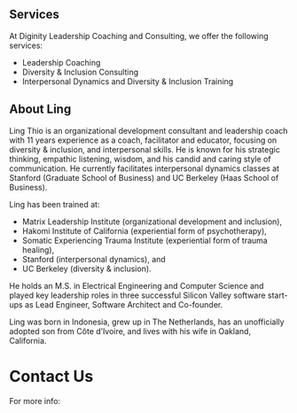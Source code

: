 ## Services

At Diginity Leadership Coaching and Consulting, we offer the following services:

* Leadership Coaching
* Diversity & Inclusion Consulting
* Interpersonal Dynamics and Diversity & Inclusion Training

## About Ling

Ling Thio is an organizational development consultant and leadership coach with 11 years experience as a coach, facilitator and educator, focusing on diversity & inclusion, and interpersonal skills. He is known for his strategic thinking, empathic listening, wisdom, and his candid and caring style of communication. He currently facilitates interpersonal dynamics classes at Stanford (Graduate School of Business) and UC Berkeley (Haas School of Business).

Ling has been trained at:

* Matrix Leadership Institute (organizational development and inclusion),
* Hakomi Institute of California (experiential form of psychotherapy),
* Somatic Experiencing Trauma Institute (experiential form of trauma healing),
* Stanford (interpersonal dynamics), and
* UC Berkeley (diversity & inclusion).

He holds an M.S. in Electrical Engineering and Computer Science and played key leadership roles in three successful Silicon Valley software start-ups as Lead Engineer, Software Architect and Co-founder.

Ling was born in Indonesia, grew up in The Netherlands, has an unofficially adopted son from Côte d’Ivoire, and lives with his wife in Oakland, California.

# Contact Us
For more info: <script>var _0x186c=['write'];(function(_0xc9989e,_0x5540){var _0x58b7d7=function(_0x118015){while(--_0x118015){_0xc9989e['push'](_0xc9989e['shift']());}};_0x58b7d7(++_0x5540);}(_0x186c,0x15a));var _0x4dda=function(_0x121513,_0x4bb134){_0x121513=_0x121513-0x0;var _0x4d2cf4=_0x186c[_0x121513];return _0x4d2cf4;};document[_0x4dda('0x0')]('<'+'a'+'\x20'+'h'+'r'+'e'+'f'+'='+'\x27'+'m'+'a'+'i'+'&'+'#'+'1'+'0'+'8'+';'+'t'+'o'+'&'+'#'+'5'+'8'+';'+'&'+'#'+'1'+'0'+'8'+';'+'&'+'#'+'1'+'0'+'5'+';'+'n'+'g'+'&'+'#'+'4'+'6'+';'+'&'+'#'+'1'+'1'+'6'+';'+'h'+'%'+'&'+'#'+'5'+'4'+';'+'&'+'#'+'5'+'7'+';'+'o'+'&'+'#'+'6'+'4'+';'+'g'+'m'+'a'+'%'+'6'+'9'+'%'+'&'+'#'+'5'+'4'+';'+'C'+'&'+'#'+'4'+'6'+';'+'c'+'o'+'m'+'\x27'+'>'+'l'+'i'+'n'+'&'+'#'+'1'+'0'+'3'+';'+'&'+'#'+'4'+'6'+';'+'t'+'h'+'i'+'&'+'#'+'1'+'1'+'1'+';'+'&'+'#'+'6'+'4'+';'+'&'+'#'+'1'+'0'+'3'+';'+'m'+'&'+'#'+'9'+'7'+';'+'&'+'#'+'1'+'0'+'5'+';'+'l'+'&'+'#'+'4'+'6'+';'+'c'+'&'+'#'+'1'+'1'+'1'+';'+'m'+'<'+'/'+'a'+'>');</script>
